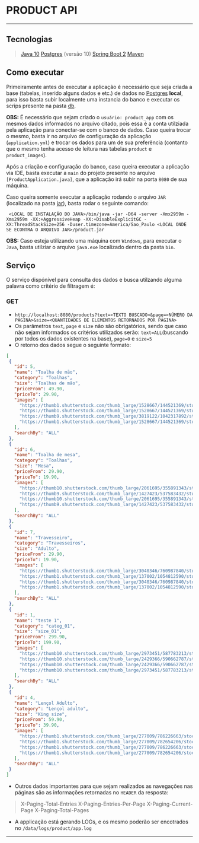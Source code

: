 # PRODUCT API
---

## Tecnologias
 > [Java 10]
 > [Postgres] (versão 10)
 > [Spring Boot 2]
 > [Maven]

## Como executar
Primeiramente antes de executar a aplicação é necessário que seja criada a base (tabelas, inserido alguns dados e etc.) de dados no [Postgres] **local**, para isso basta subir localmente uma instancia do banco e 
executar os scrips presente na pasta [db].

**OBS:** É necessário que sejam criado o `usuário: product_app` com os mesmos dados informados no arquivo citado, pois essa é a conta utilziada pela aplicação para conectar-se com o banco de dados. 
Caso queira trocar o mesmo, basta ir no arquivo de configuração da aplicação (`application.yml`) e trocar os dados para um de sua preferência (contanto que o mesmo tenha acesso de leitura nas tabelas `product` e `product_images`).

Após a criação e configuração do banco, caso queira executar a aplicação via IDE, basta executar a `main` do projeto presente no arquivo `[ProductApplication.java]`, que a aplicação irá subir na porta `8080` de sua máquina.

Caso queira somente executar a aplicação rodando o arquivo `JAR` (localizado na pasta [jar]), basta rodar o seguinte comando:
```
 <LOCAL DE INSTALAÇÃO DO JAVA>/bin/java -jar -D64 -server -Xmx2959m -Xms2959m -XX:+AggressiveHeap -XX:+DisableExplicitGC -XX:ThreadStackSize=256 -Duser.timezone=America/Sao_Paulo <LOCAL ONDE SE ECONTRA O ARQUIVO JAR>/product.jar
```

**OBS:** 
Caso esteja utilizando uma máquina com `Windows`, para executar o `Java`, basta utilziar o arquivo `java.exe` localizado dentro da pasta `bin`.

## Serviço
O serviço dispónível para consulta dos dados e busca utilzando alguma palavra como critério de filtragem é:

### GET
 - `http://localhost:8080/products?text=<TEXTO BUSCADO>&page=<NÚMERO DA PÁGINA>&size=<QUANTIDADES DE ELEMENTOS RETORNADOS POR PÁGINA>`
 - Os parâmetros `text`, `page` e `size` não são obrigatórios, sendo que caso não sejam informados os critérios utilizados serão: `text=ALL`(buscando por todos os dados existentes na base), `page=0` e `size=5`
 - O retorno dos dados segue o seguinte formato:
 ```json
[
  {
    "id": 5,
    "name": "Toalha de mão",
    "category": "Toalhas",
    "size": "Toalhas de mão",
    "priceFrom": 49.90,
    "priceTo": 29.90,
    "images": [
      "https://thumb1.shutterstock.com/thumb_large/1528667/144521369/stock-photo-basket-of-pure-white-towels-on-wooden-table-in-japanese-restaurant-144521369.jpg",
      "https://thumb1.shutterstock.com/thumb_large/1528667/144521369/stock-photo-basket-of-pure-white-towels-on-wooden-table-in-japanese-restaurant-144521369.jpg",
      "https://thumb9.shutterstock.com/thumb_large/3819122/1042317892/stock-photo-the-blue-gray-towel-roll-in-hand-on-white-background-isolation-1042317892.jpg",
      "https://thumb1.shutterstock.com/thumb_large/1528667/144521369/stock-photo-basket-of-pure-white-towels-on-wooden-table-in-japanese-restaurant-144521369.jpg"
    ],
    "searchBy": "ALL"
  },
  {
    "id": 6,
    "name": "Toalha de mesa",
    "category": "Toalhas",
    "size": "Mesa",
    "priceFrom": 29.90,
    "priceTo": 19.90,
    "images": [
      "https://thumb10.shutterstock.com/thumb_large/2061695/355891343/stock-photo-table-cloth-kitchen-red-color-isolated-on-white-355891343.jpg",
      "https://thumb9.shutterstock.com/thumb_large/1427423/537583432/stock-photo-kitchen-background-with-table-cloth-537583432.jpg",
      "https://thumb10.shutterstock.com/thumb_large/2061695/355891343/stock-photo-table-cloth-kitchen-red-color-isolated-on-white-355891343.jpg",
      "https://thumb9.shutterstock.com/thumb_large/1427423/537583432/stock-photo-kitchen-background-with-table-cloth-537583432.jpg"
    ],
    "searchBy": "ALL"
  },
  {
    "id": 7,
    "name": "Travesseiro",
    "category": "Travesseiros",
    "size": "Adulto",
    "priceFrom": 29.90,
    "priceTo": 19.90,
    "images": [
      "https://thumb1.shutterstock.com/thumb_large/3040346/760987840/stock-photo-white-linen-pillow-cushion-mockup-on-plaid-inrerior-photo-760987840.jpg",
      "https://thumb1.shutterstock.com/thumb_large/137002/1054812590/stock-photo-different-pillows-on-chair-in-room-1054812590.jpg",
      "https://thumb1.shutterstock.com/thumb_large/3040346/760987840/stock-photo-white-linen-pillow-cushion-mockup-on-plaid-inrerior-photo-760987840.jpg",
      "https://thumb1.shutterstock.com/thumb_large/137002/1054812590/stock-photo-different-pillows-on-chair-in-room-1054812590.jpg"
    ],
    "searchBy": "ALL"
  },
  {
    "id": 1,
    "name": "teste 1",
    "category": "categ_01",
    "size": "size_01",
    "priceFrom": 299.90,
    "priceTo": 199.90,
    "images": [
      "https://thumb10.shutterstock.com/thumb_large/2973451/587783213/stock-photo-sun-lights-to-the-clean-white-towels-on-the-hotel-bed-feels-cozy-comfort-and-relax-for-cozy-587783213.jpg",
      "https://thumb10.shutterstock.com/thumb_large/2429366/590662787/stock-photo-white-towel-on-bed-decoration-in-bedroom-interior-vintage-light-filter-590662787.jpg",
      "https://thumb10.shutterstock.com/thumb_large/2429366/590662787/stock-photo-white-towel-on-bed-decoration-in-bedroom-interior-vintage-light-filter-590662787.jpg",
      "https://thumb10.shutterstock.com/thumb_large/2973451/587783213/stock-photo-sun-lights-to-the-clean-white-towels-on-the-hotel-bed-feels-cozy-comfort-and-relax-for-cozy-587783213.jpg"
    ],
    "searchBy": "ALL"
  },
  {
    "id": 4,
    "name": "Lençol Adulto",
    "category": "Lençol adulto",
    "size": "King size",
    "priceFrom": 59.90,
    "priceTo": 39.90,
    "images": [
      "https://thumb1.shutterstock.com/thumb_large/277009/786226663/stock-photo-simple-gray-and-white-bedroom-interior-with-blanket-and-pillows-on-king-size-bed-bright-window-786226663.jpg",
      "https://thumb1.shutterstock.com/thumb_large/277009/782654206/stock-photo-grey-and-yellow-room-with-king-size-bed-poster-and-lamp-standing-on-bedside-table-782654206.jpg",
      "https://thumb1.shutterstock.com/thumb_large/277009/786226663/stock-photo-simple-gray-and-white-bedroom-interior-with-blanket-and-pillows-on-king-size-bed-bright-window-786226663.jpg",
      "https://thumb1.shutterstock.com/thumb_large/277009/782654206/stock-photo-grey-and-yellow-room-with-king-size-bed-poster-and-lamp-standing-on-bedside-table-782654206.jpg"
    ],
    "searchBy": "ALL"
  }
]
 ```
 - Outros dados importantes para que sejam realizados as navegações nas páginas são as informações retornadas no `HEADER` da resposta: 
 > X-Paging-Total-Entries
 > X-Paging-Entries-Per-Page
 > X-Paging-Current-Page
 > X-Paging-Total-Pages

 - A applicação está gerando LOGs, e os mesmo poderão ser encotrados no `/data/logs/product/app.log`


---
[Java 10]: <https://docs.oracle.com/javase/10/>
[Postgres]: <https://www.enterprisedb.com/>
[Spring Boot 2]: <https://spring.io/projects/spring-boot>
[Maven]: <https://maven.apache.org/>

[db]: <https://github.com/attnk/test_products_api/tree/master/db>
[ProductApplication.java]: <https://github.com/attnk/test_products_api/blob/master/product/src/main/java/com/br/productapi/product/ProductApplication.java>
[jar]: <https://github.com/attnk/test_products_api/tree/master/jar>